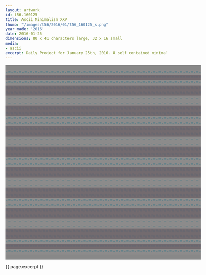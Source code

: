 ```yaml
---
layout: artwork
id: t56.160125
title: Ascii Minimalism XXV
thumb: "/images/t56/2016/01/t56_160125_s.png"
year_made: '2016'
date: 2016-01-25
dimensions: 80 x 41 characters large, 32 x 16 small
media:
- ascii
excerpt: Daily Project for January 25th, 2016. A self contained minimalist ascii artwork. Fonts and css styles are allowed and included on page. Adapts to mobile and laptop breakpoints.
---
```


<style>
  pre {
    background-color: #888888;
    color: #000000;

    font-family: Courier,monospace;
    font-size: .875rem;
    line-height: 1rem;
    padding: 0;
    overflow: hidden;
  }
  pre .alt-8 {
    background-color: #736B6F;
    color: #616671;
}
  pre .alt-7 {
    background-color: #8C8B8B;
    color: #507D88;
}

  @media screen and (max-width: 600px) {
    .ascii-large {
      display: none;
    }
    pre {
      width: 16.25rem;
    }
  }
  @media screen and (min-width: 600px){
    .ascii-small {
      display: none;
    }
    pre {
      width: 38.25rem;
    }
  }
</style>

<pre class="ascii-large">

<span class="alt-7">-=-=-=-=-=-=-=-=-=-=-=-=-=-=-=-=-=-=-=-=-=-=-=-=-=-=-=-=-=-=-=-=-=-=-=-=-=-=- </span>
<span class="alt-8">============================================================================= </span>
<span class="alt-7">-=-=-=-=-=-=-=-=-=-=-=-=-=-=-=-=-=-=-=-=-=-=-=-=-=-=-=-=-=-=-=-=-=-=-=-=-=-=- </span>
<span class="alt-8">#############################################################################
#############################################################################</span>
<span class="alt-7">-=-=-=-=-=-=-=-=-=-=-=-=-=-=-=-=-=-=-=-=-=-=-=-=-=-=-=-=-=-=-=-=-=-=-=-=-=-=-
-=-=-=-=-=-=-=-=-=-=-=-=-=-=-=-=-=-=-=-=-=-=-=-=-=-=-=-=-=-=-=-=-=-=-=-=-=-=- </span>
<span class="alt-8">#############################################################################
#############################################################################</span>
<span class="alt-7">-=-=-=-=-=-=-=-=-=-=-=-=-=-=-=-=-=-=-=-=-=-=-=-=-=-=-=-=-=-=-=-=-=-=-=-=-=-=-
-=-=-=-=-=-=-=-=-=-=-=-=-=-=-=-=-=-=-=-=-=-=-=-=-=-=-=-=-=-=-=-=-=-=-=-=-=-=- </span>
<span class="alt-8">#############################################################################
#############################################################################</span>
<span class="alt-7">-=-=-=-=-=-=-=-=-=-=-=-=-=-=-=-=-=-=-=-=-=-=-=-=-=-=-=-=-=-=-=-=-=-=-=-=-=-=-
-=-=-=-=-=-=-=-=-=-=-=-=-=-=-=-=-=-=-=-=-=-=-=-=-=-=-=-=-=-=-=-=-=-=-=-=-=-=- </span>
<span class="alt-8">#############################################################################
#############################################################################</span>
<span class="alt-7">-=-=-=-=-=-=-=-=-=-=-=-=-=-=-=-=-=-=-=-=-=-=-=-=-=-=-=-=-=-=-=-=-=-=-=-=-=-=-
-=-=-=-=-=-=-=-=-=-=-=-=-=-=-=-=-=-=-=-=-=-=-=-=-=-=-=-=-=-=-=-=-=-=-=-=-=-=- </span>
<span class="alt-8">#############################################################################
#############################################################################</span>
<span class="alt-7">-=-=-=-=-=-=-=-=-=-=-=-=-=-=-=-=-=-=-=-=-=-=-=-=-=-=-=-=-=-=-=-=-=-=-=-=-=-=-
-=-=-=-=-=-=-=-=-=-=-=-=-=-=-=-=-=-=-=-=-=-=-=-=-=-=-=-=-=-=-=-=-=-=-=-=-=-=- </span>
<span class="alt-8">#############################################################################
#############################################################################</span>
<span class="alt-7">-=-=-=-=-=-=-=-=-=-=-=-=-=-=-=-=-=-=-=-=-=-=-=-=-=-=-=-=-=-=-=-=-=-=-=-=-=-=-
-=-=-=-=-=-=-=-=-=-=-=-=-=-=-=-=-=-=-=-=-=-=-=-=-=-=-=-=-=-=-=-=-=-=-=-=-=-=- </span>
<span class="alt-8">#############################################################################
#############################################################################</span>
<span class="alt-7">-=-=-=-=-=-=-=-=-=-=-=-=-=-=-=-=-=-=-=-=-=-=-=-=-=-=-=-=-=-=-=-=-=-=-=-=-=-=-
-=-=-=-=-=-=-=-=-=-=-=-=-=-=-=-=-=-=-=-=-=-=-=-=-=-=-=-=-=-=-=-=-=-=-=-=-=-=- </span>
<span class="alt-8">#############################################################################
#############################################################################</span>
<span class="alt-7">-=-=-=-=-=-=-=-=-=-=-=-=-=-=-=-=-=-=-=-=-=-=-=-=-=-=-=-=-=-=-=-=-=-=-=-=-=-=- </span>
<span class="alt-8">============================================================================= </span>
<span class="alt-7">-=-=-=-=-=-=-=-=-=-=-=-=-=-=-=-=-=-=-=-=-=-=-=-=-=-=-=-=-=-=-=-=-=-=-=-=-=-=- </span>

</pre>

<pre class="ascii-small">
<span class="alt-7">-=-=-=-=-=-=-=-=-=-=-=-=-=-=-=-</span>
<span class="alt-8">===============================</span>
<span class="alt-7">-=-=-=-=-=-=-=-=-=-=-=-=-=-=-=-</span>
<span class="alt-8">###############################</span>
<span class="alt-7">-=-=-=-=-=-=-=-=-=-=-=-=-=-=-=-
-=-=-=-=-=-=-=-=-=-=-=-=-=-=-=-</span>
<span class="alt-8">###############################</span>
<span class="alt-7">-=-=-=-=-=-=-=-=-=-=-=-=-=-=-=-
-=-=-=-=-=-=-=-=-=-=-=-=-=-=-=-</span>
<span class="alt-8">###############################</span>
<span class="alt-7">-=-=-=-=-=-=-=-=-=-=-=-=-=-=-=-
-=-=-=-=-=-=-=-=-=-=-=-=-=-=-=-</span>
<span class="alt-8">###############################</span>
<span class="alt-7">-=-=-=-=-=-=-=-=-=-=-=-=-=-=-=-</span>
<span class="alt-8">===============================</span>
<span class="alt-7">-=-=-=-=-=-=-=-=-=-=-=-=-=-=-=-</span>
</pre>
{{ page.excerpt }}
